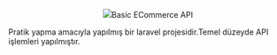 <p align="center"><img src="https://laravel.com/assets/img/components/logo-laravel.svg">Basic ECommerce API</p>
<p>Pratik yapma amacıyla yapılmış bir laravel projesidir.Temel düzeyde API işlemleri yapılmıştır.</p>
